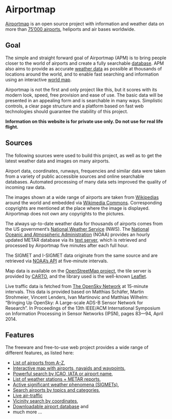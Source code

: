 # Airportmap

[Airportmap](https://airportmap.de) is an open source project with information and weather data on more than [75’000 airports](https://airportmap.de/airports), heliports and air bases worldwide.

## Goal

The simple and straight forward goal of Airportmap (APM) is to bring people closer to the world of airports and create a fully searchable [database](https://airportmap.de/data). APM also aims to provide as accurate [weather data](https://airportmap.de/weather) as possible at thousands of locations around the world, and to enable fast searching and information using an interactive [world map](https://airportmap.de).

Airportmap is not the first and only project like this, but it scores with its modern look, speed, free provision and ease of use. The basic data will be presented in an appealing form and is searchable in many ways. Simplistic controls, a clear page structure and a platform based on fast web technologies should guarantee the stability of this project.

**Information on this website is for private use only. Do not use for real life flight.**

## Sources

The following sources were used to build this project, as well as to get the latest weather data and images on many airports.

Airport data, coordinates, runways, frequencies and similar data were taken from a variety of public accessible sources and online searchable databases. Automated processing of many data sets improved the quality of incoming raw data.

The images shown at a wide range of airports are taken from [Wikipedias](https://wikipedia.org) around the world and embedded via [Wikimedia Commons](https://commons.wikimedia.org). Corresponding copyrights are mentioned at the place where the image is displayed. Airportmap does not own any copyrights to the pictures.

The always up-to-date weather data for thousands of airports comes from the US government’s [National Weather Service](https://www.weather.gov) (NWS). The [National Oceanic and Atmospheric Administration](https://www.aviationweather.gov) (NOAA) provides an hourly updated METAR database via its [text server](https://www.aviationweather.gov/adds/dataserver_current/current/), which is retrieved and processed by Airportmap five minutes after each full hour.

The SIGMET and I-SIGMET data originate from the same source and are retrieved via [NOAA’s API](https://www.aviationweather.gov/help/webservice) at five-minute intervals.

Map data is available on the [OpenStreetMap project](https://www.openstreetmap.org), the tile server is provided by [CARTO](http://basemaps.cartocdn.com), and the library used is the well-known [Leaflet](https://leafletjs.com).

Live traffic data is fetched from [The OpenSky Network](https://opensky-network.org) at 15-minute intervals. This data is provided based on Matthias Schäfer, Martin Strohmeier, Vincent Lenders, Ivan Martinovic and Matthias Wilhelm: “Bringing Up OpenSky: A Large-scale ADS-B Sensor Network for Research”. In Proceedings of the 13th IEEE/ACM International Symposium on Information Processing in Sensor Networks (IPSN), pages 83—94, April 2014.

## Features

The freeware and free-to-use web project provides a wide range of different features, as listed here:

* [List of airports from A-Z](https://airportmap.de/list),
* [Interactive map with airports, navaids and waypoints](https://airportmap.de/map),
* [Powerful search by ICAO, IATA or airport name](https://airportmap.de/search),
* [List of weather stations + METAR reports](https://airportmap.de/weather),
* [Active significant weather phenomena (SIGMETs)](https://airportmap.de/weather/sigmets),
* [Search airports by topics and categories](https://airportmap.de/airports),
* [Live air-traffic](https://airportmap.de/traffic)
* [Vicinity search by coordinates](https://airportmap.de/vicinity),
* [Downloadable airport database](https://airportmap.de/data) and
* much more …
